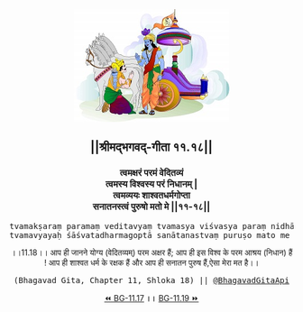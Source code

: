 <center><img src="../../asset/BG.png" alt="#API #bhagavadgitaapi #slok #nodejs #js #api #gitaapi #krishna #hinduism #vedic #ISKCON #shreemadbhagavadgita #technology"/>
<h2>||श्रीमद्‍भगवद्‍-गीता ११.१८||</h2>
<h3>त्वमक्षरं परमं वेदितव्यं<br/>त्वमस्य विश्वस्य परं निधानम् |<br/>त्वमव्ययः शाश्वतधर्मगोप्ता<br/>सनातनस्त्वं पुरुषो मतो मे ||११-१८||</h3>
<pre>tvamakṣaraṃ paramaṃ veditavyaṃ tvamasya viśvasya paraṃ nidhānam .<br/>tvamavyayaḥ śāśvatadharmagoptā sanātanastvaṃ puruṣo mato me ||11-18||</pre>
<p>।।11.18।। आप ही जानने योग्य (वेदितव्यम्) परम अक्षर हैं; आप ही इस विश्व के परम आश्रय (निधान) हैं ! आप ही शाश्वत धर्म के रक्षक हैं और आप ही सनातन पुरुष हैं,ऐसा मेरा मत है।।</p>
<pre>(Bhagavad Gita, Chapter 11, Shloka 18) || <a href="https://twitter.com/bhagavadgitaapi">@BhagavadGitaApi</a></pre><a href="../../11/17">⏪  BG-11.17</a><b>        ।।        </b><a href="../../11/19">BG-11.19  ⏩</a></center></center>